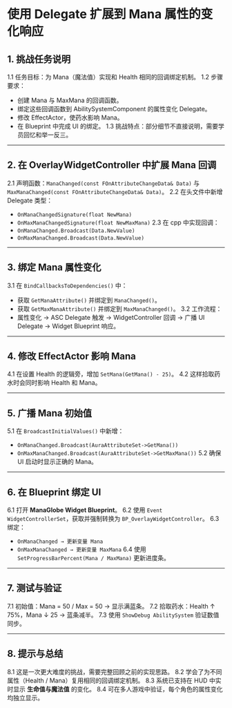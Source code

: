# 使用 Delegate 扩展到 Mana 属性的变化响应

## 1. 挑战任务说明

1.1 任务目标：为 Mana（魔法值）实现和 Health 相同的回调绑定机制。
 1.2 步骤要求：

- 创建 Mana 与 MaxMana 的回调函数。
- 绑定这些回调函数到 AbilitySystemComponent 的属性变化 Delegate。
- 修改 EffectActor，使药水影响 Mana。
- 在 Blueprint 中完成 UI 的绑定。
   1.3 挑战特点：部分细节不直接说明，需要学员回忆和举一反三。

------

## 2. 在 OverlayWidgetController 中扩展 Mana 回调

2.1 声明函数：`ManaChanged(const FOnAttributeChangeData& Data)` 与 `MaxManaChanged(const FOnAttributeChangeData& Data)`。
 2.2 在头文件中新增 Delegate 类型：

- `OnManaChangedSignature(float NewMana)`
- `OnMaxManaChangedSignature(float NewMaxMana)`
   2.3 在 cpp 中实现回调：
- `OnManaChanged.Broadcast(Data.NewValue)`
- `OnMaxManaChanged.Broadcast(Data.NewValue)`

------

## 3. 绑定 Mana 属性变化

3.1 在 `BindCallbacksToDependencies()` 中：

- 获取 `GetManaAttribute()` 并绑定到 `ManaChanged()`。
- 获取 `GetMaxManaAttribute()` 并绑定到 `MaxManaChanged()`。
   3.2 工作流程：
- 属性变化 → ASC Delegate 触发 → WidgetController 回调 → 广播 UI Delegate → Widget Blueprint 响应。

------

## 4. 修改 EffectActor 影响 Mana

4.1 在设置 Health 的逻辑旁，增加 `SetMana(GetMana() - 25)`。
 4.2 这样拾取药水时会同时影响 Health 和 Mana。

------

## 5. 广播 Mana 初始值

5.1 在 `BroadcastInitialValues()` 中新增：

- `OnManaChanged.Broadcast(AuraAttributeSet->GetMana())`
- `OnMaxManaChanged.Broadcast(AuraAttributeSet->GetMaxMana())`
   5.2 确保 UI 启动时显示正确的 Mana。

------

## 6. 在 Blueprint 绑定 UI

6.1 打开 **ManaGlobe Widget Blueprint**。
 6.2 使用 `Event WidgetControllerSet`，获取并强制转换为 `BP_OverlayWidgetController`。
 6.3 绑定：

- `OnManaChanged → 更新变量 Mana`
- `OnMaxManaChanged → 更新变量 MaxMana`
   6.4 使用 `SetProgressBarPercent(Mana / MaxMana)` 更新进度条。

------

## 7. 测试与验证

7.1 初始值：Mana = 50 / Max = 50 → 显示满蓝条。
 7.2 拾取药水：Health ↑ 75%，Mana ↓ 25 → 蓝条减半。
 7.3 使用 `ShowDebug AbilitySystem` 验证数值同步。

------

## 8. 提示与总结

8.1 这是一次更大难度的挑战，需要完整回顾之前的实现思路。
 8.2 学会了为不同属性（Health / Mana）复用相同的回调绑定机制。
 8.3 系统已支持在 HUD 中实时显示 **生命值与魔法值** 的变化。
 8.4 可在多人游戏中验证，每个角色的属性变化均独立显示。

